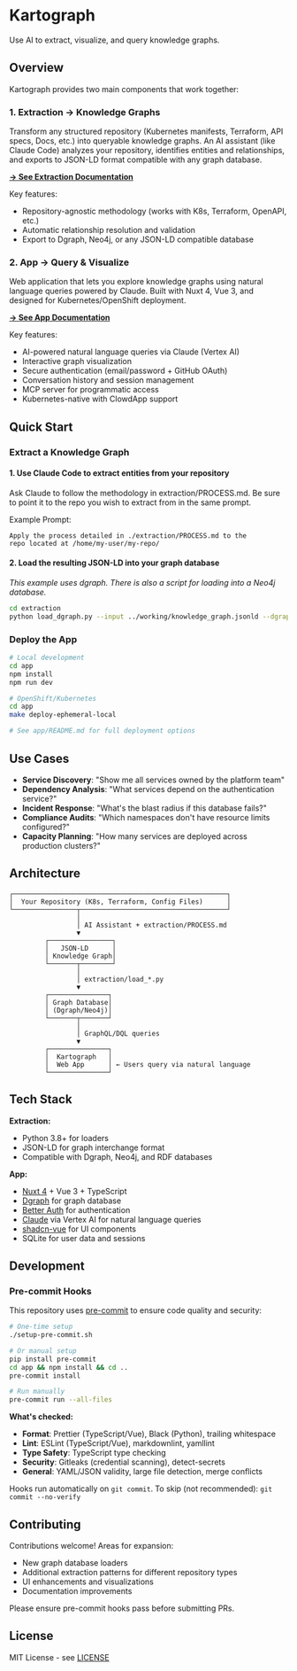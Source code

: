 # Kartograph

Use AI to extract, visualize, and query knowledge graphs.

## Overview

Kartograph provides two main components that work together:

### 1. Extraction → Knowledge Graphs

Transform any structured repository (Kubernetes manifests, Terraform, API specs, Docs, etc.) into queryable knowledge graphs. An AI assistant (like Claude Code) analyzes your repository, identifies entities and relationships, and exports to JSON-LD format compatible with any graph database.

**[→ See Extraction Documentation](./extraction/)**

Key features:

- Repository-agnostic methodology (works with K8s, Terraform, OpenAPI, etc.)
- Automatic relationship resolution and validation
- Export to Dgraph, Neo4j, or any JSON-LD compatible database

### 2. App → Query & Visualize

Web application that lets you explore knowledge graphs using natural language queries powered by Claude. Built with Nuxt 4, Vue 3, and designed for Kubernetes/OpenShift deployment.

**[→ See App Documentation](./app/)**

Key features:

- AI-powered natural language queries via Claude (Vertex AI)
- Interactive graph visualization
- Secure authentication (email/password + GitHub OAuth)
- Conversation history and session management
- MCP server for programmatic access
- Kubernetes-native with ClowdApp support

## Quick Start

### Extract a Knowledge Graph

#### 1. Use Claude Code to extract entities from your repository

Ask Claude to follow the methodology in extraction/PROCESS.md.
Be sure to point it to the repo you wish to extract from in the same
prompt.

Example Prompt:

```
Apply the process detailed in ./extraction/PROCESS.md to the
repo located at /home/my-user/my-repo/
```

#### 2. Load the resulting JSON-LD into your graph database

_This example uses dgraph. There is also a script for loading into a Neo4j database._

```bash
cd extraction
python load_dgraph.py --input ../working/knowledge_graph.jsonld --dgraph-url http://localhost:8080
```

### Deploy the App

```bash
# Local development
cd app
npm install
npm run dev

# OpenShift/Kubernetes
cd app
make deploy-ephemeral-local

# See app/README.md for full deployment options
```

## Use Cases

- **Service Discovery**: "Show me all services owned by the platform team"
- **Dependency Analysis**: "What services depend on the authentication service?"
- **Incident Response**: "What's the blast radius if this database fails?"
- **Compliance Audits**: "Which namespaces don't have resource limits configured?"
- **Capacity Planning**: "How many services are deployed across production clusters?"

## Architecture

```
┌──────────────────────────────────────────────────────┐
│  Your Repository (K8s, Terraform, Config Files)      │
└────────────────┬─────────────────────────────────────┘
                 │
                 │ AI Assistant + extraction/PROCESS.md
                 ▼
         ┌────────────────┐
         │   JSON-LD      │
         │ Knowledge Graph│
         └───────┬────────┘
                 │
                 │ extraction/load_*.py
                 ▼
         ┌───────────────┐
         │ Graph Database│
         │ (Dgraph/Neo4j)│
         └───────┬───────┘
                 │
                 │ GraphQL/DQL queries
                 ▼
         ┌───────────────┐
         │  Kartograph   │
         │  Web App      │ ← Users query via natural language
         └───────────────┘
```

## Tech Stack

**Extraction:**

- Python 3.8+ for loaders
- JSON-LD for graph interchange format
- Compatible with Dgraph, Neo4j, and RDF databases

**App:**

- [Nuxt 4](https://nuxt.com/) + Vue 3 + TypeScript
- [Dgraph](https://dgraph.io/) for graph database
- [Better Auth](https://www.better-auth.com/) for authentication
- [Claude](https://claude.ai/) via Vertex AI for natural language queries
- [shadcn-vue](https://www.shadcn-vue.com/) for UI components
- SQLite for user data and sessions

## Development

### Pre-commit Hooks

This repository uses [pre-commit](https://pre-commit.com/) to ensure code quality and security:

```bash
# One-time setup
./setup-pre-commit.sh

# Or manual setup
pip install pre-commit
cd app && npm install && cd ..
pre-commit install

# Run manually
pre-commit run --all-files
```

**What's checked:**

- **Format**: Prettier (TypeScript/Vue), Black (Python), trailing whitespace
- **Lint**: ESLint (TypeScript/Vue), markdownlint, yamllint
- **Type Safety**: TypeScript type checking
- **Security**: Gitleaks (credential scanning), detect-secrets
- **General**: YAML/JSON validity, large file detection, merge conflicts

Hooks run automatically on `git commit`. To skip (not recommended): `git commit --no-verify`

## Contributing

Contributions welcome! Areas for expansion:

- New graph database loaders
- Additional extraction patterns for different repository types
- UI enhancements and visualizations
- Documentation improvements

Please ensure pre-commit hooks pass before submitting PRs.

## License

MIT License - see [LICENSE](./LICENSE)
